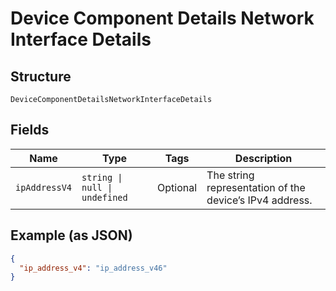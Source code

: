 
# Device Component Details Network Interface Details

## Structure

`DeviceComponentDetailsNetworkInterfaceDetails`

## Fields

| Name | Type | Tags | Description |
|  --- | --- | --- | --- |
| `ipAddressV4` | `string \| null \| undefined` | Optional | The string representation of the device’s IPv4 address. |

## Example (as JSON)

```json
{
  "ip_address_v4": "ip_address_v46"
}
```

